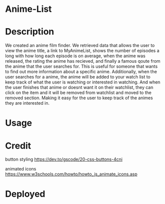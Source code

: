 # Anime-List

# Description

We created an anime film finder. We retrieved data that allows the user to view the anime title, a link to MyAnimeList, shows the number of episodes a long with how long each episode is on average, when the anime was released, the rating the anime has recieved, and finally a famous qoute from the anime that the user searches for. This is useful for someone that wants to find out more information about a specific anime. Additionally, when the user searches for a anime, the anime will be added to your watch list to keep track of what the user is watching or interested in watching. And when the user finishes that anime or doesnt want it on their watchlist, they can click on the item and it will be removed from watchlist and moved to the removed section. Making it easy for the user to keep track of the animes they are interested in.

# Usage

# Credit
button styling
https://dev.to/gscode/20-css-buttons-4cni

animated icons
https://www.w3schools.com/howto/howto_js_animate_icons.asp

# Deployed